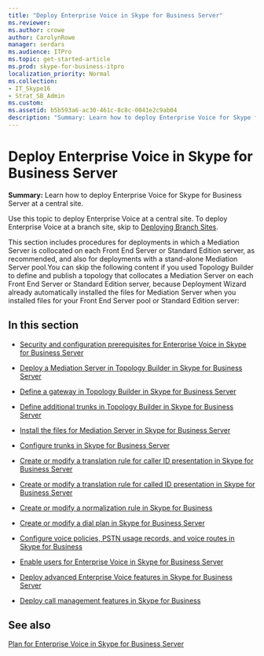 ```yaml
---
title: "Deploy Enterprise Voice in Skype for Business Server"
ms.reviewer: 
ms.author: crowe
author: CarolynRowe
manager: serdars
ms.audience: ITPro
ms.topic: get-started-article
ms.prod: skype-for-business-itpro
localization_priority: Normal
ms.collection:
- IT_Skype16
- Strat_SB_Admin
ms.custom:
ms.assetid: b5b593a6-ac30-461c-8c8c-0041e2c9ab04
description: "Summary: Learn how to deploy Enterprise Voice for Skype for Business Server at a central site."
---
```


# Deploy Enterprise Voice in Skype for Business Server

**Summary:** Learn how to deploy Enterprise Voice for Skype for Business Server at a central site.

Use this topic to deploy Enterprise Voice at a central site. To deploy Enterprise Voice at a branch site, skip to [Deploying Branch Sites](https://technet.microsoft.com/library/1475dee0-66ae-4ee5-b6f1-7409b4bbff45.aspx).

This section includes procedures for deployments in which a Mediation Server is collocated on each Front End Server or Standard Edition server, as recommended, and also for deployments with a stand-alone Mediation Server pool.You can skip the following content if you used Topology Builder to define and publish a topology that collocates a Mediation Server on each Front End Server or Standard Edition server, because Deployment Wizard already automatically installed the files for Mediation Server when you installed files for your Front End Server pool or Standard Edition server:
## In this section

- [Security and configuration prerequisites for Enterprise Voice in Skype for Business Server](enterprise-voice-security.md)

- [Deploy a Mediation Server in Topology Builder in Skype for Business Server](deploy-a-mediation-server.md)

- [Define a gateway in Topology Builder in Skype for Business Server](define-a-gateway.md)

- [Define additional trunks in Topology Builder in Skype for Business Server](define-additional-trunks.md)

- [Install the files for Mediation Server in Skype for Business Server](install-mediation-server.md)

- [Configure trunks in Skype for Business Server](configure-trunks.md)

- [Create or modify a translation rule for caller ID presentation in Skype for Business Server](caller-id-presentation-rules.md)

- [Create or modify a translation rule for called ID presentation in Skype for Business Server](called-id-presentation-rules.md)

- [Create or modify a normalization rule in Skype for Business](normalization-rules.md)

- [Create or modify a dial plan in Skype for Business Server](dial-plans.md)

- [Configure voice policies, PSTN usage records, and voice routes in Skype for Business](voice-and-pstn.md)

- [Enable users for Enterprise Voice in Skype for Business Server](enable-users-for-enterprise-voice.md)

- [Deploy advanced Enterprise Voice features in Skype for Business Server](deploy-advanced-enterprise-voice-features.md)

- [Deploy call management features in Skype for Business](deploy-call-management-features.md)

## See also

[Plan for Enterprise Voice in Skype for Business Server](../../plan-your-deployment/enterprise-voice-solution/enterprise-voice.md)

